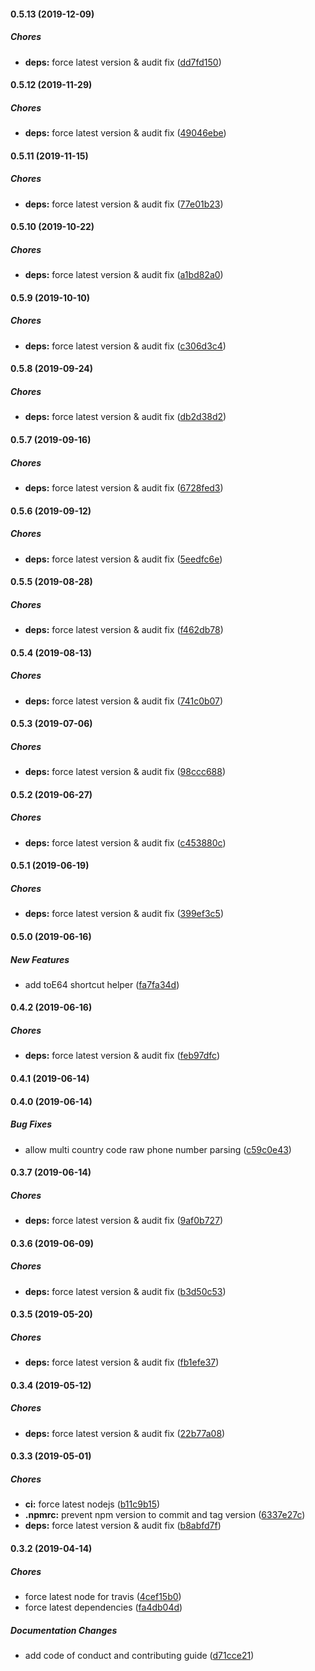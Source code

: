 #### 0.5.13 (2019-12-09)

##### Chores

* **deps:**  force latest version & audit fix ([dd7fd150](https://github.com/lykmapipo/phone/commit/dd7fd150b805163dcf623b77fb4a08d4b3156121))

#### 0.5.12 (2019-11-29)

##### Chores

* **deps:**  force latest version & audit fix ([49046ebe](https://github.com/lykmapipo/phone/commit/49046ebe11aa6f8083594e6d8c4ea64069058dfe))

#### 0.5.11 (2019-11-15)

##### Chores

* **deps:**  force latest version & audit fix ([77e01b23](https://github.com/lykmapipo/phone/commit/77e01b2341aa8633e81e207569fe1951c5637ceb))

#### 0.5.10 (2019-10-22)

##### Chores

* **deps:**  force latest version & audit fix ([a1bd82a0](https://github.com/lykmapipo/phone/commit/a1bd82a0f549055d970f6f415d1db69292e3955e))

#### 0.5.9 (2019-10-10)

##### Chores

* **deps:**  force latest version & audit fix ([c306d3c4](https://github.com/lykmapipo/phone/commit/c306d3c464df431bf4ae248d1eace15fe732bcce))

#### 0.5.8 (2019-09-24)

##### Chores

* **deps:**  force latest version & audit fix ([db2d38d2](https://github.com/lykmapipo/phone/commit/db2d38d2cb50dcdae8a12375d3a64a255dd2b1fe))

#### 0.5.7 (2019-09-16)

##### Chores

* **deps:**  force latest version & audit fix ([6728fed3](https://github.com/lykmapipo/phone/commit/6728fed3e6cf7760fec780dc7824a09cae6047fe))

#### 0.5.6 (2019-09-12)

##### Chores

* **deps:**  force latest version & audit fix ([5eedfc6e](https://github.com/lykmapipo/phone/commit/5eedfc6ec83164c8f4016697468d6a0265a0db40))

#### 0.5.5 (2019-08-28)

##### Chores

* **deps:**  force latest version & audit fix ([f462db78](https://github.com/lykmapipo/phone/commit/f462db780b69ccf486cf128054f39159aa09e5c3))

#### 0.5.4 (2019-08-13)

##### Chores

* **deps:**  force latest version & audit fix ([741c0b07](https://github.com/lykmapipo/phone/commit/741c0b0743cb3bc929befca85f64048260936b21))

#### 0.5.3 (2019-07-06)

##### Chores

* **deps:**  force latest version & audit fix ([98ccc688](https://github.com/lykmapipo/phone/commit/98ccc688c3fc5ecb2c4197c73be9fa5f56059731))

#### 0.5.2 (2019-06-27)

##### Chores

* **deps:**  force latest version & audit fix ([c453880c](https://github.com/lykmapipo/phone/commit/c453880c866c3b8823ba52621a91ef509afc9def))

#### 0.5.1 (2019-06-19)

##### Chores

* **deps:**  force latest version & audit fix ([399ef3c5](https://github.com/lykmapipo/phone/commit/399ef3c5f251be23fecd58773c9f5817e37ca97b))

#### 0.5.0 (2019-06-16)

##### New Features

*  add toE64 shortcut helper ([fa7fa34d](https://github.com/lykmapipo/phone/commit/fa7fa34dd92bcfa71da28062dd2e3c9d535022b4))

#### 0.4.2 (2019-06-16)

##### Chores

* **deps:**  force latest version & audit fix ([feb97dfc](https://github.com/lykmapipo/phone/commit/feb97dfc71127ab02ef6aea5da7839b4739d957b))

#### 0.4.1 (2019-06-14)

#### 0.4.0 (2019-06-14)

##### Bug Fixes

*  allow multi country code raw phone number parsing ([c59c0e43](https://github.com/lykmapipo/phone/commit/c59c0e43597c37dacb30391a145a5fd5b01de4b3))

#### 0.3.7 (2019-06-14)

##### Chores

* **deps:**  force latest version & audit fix ([9af0b727](https://github.com/lykmapipo/phone/commit/9af0b72716a3108e14e68fec1dd1d44b783f113c))

#### 0.3.6 (2019-06-09)

##### Chores

* **deps:**  force latest version & audit fix ([b3d50c53](https://github.com/lykmapipo/phone/commit/b3d50c532822d88c8d12a59ef29477cc38ec8d46))

#### 0.3.5 (2019-05-20)

##### Chores

* **deps:**  force latest version & audit fix ([fb1efe37](https://github.com/lykmapipo/phone/commit/fb1efe371561873f2a17837c0402f264a8ccc5d9))

#### 0.3.4 (2019-05-12)

##### Chores

* **deps:**  force latest version & audit fix ([22b77a08](https://github.com/lykmapipo/phone/commit/22b77a08497b1d44c5895a706d8389d1f66fe7c9))

#### 0.3.3 (2019-05-01)

##### Chores

* **ci:**  force latest nodejs ([b11c9b15](https://github.com/lykmapipo/phone/commit/b11c9b153103c2b94c36ec2166839b07de5cda37))
* **.npmrc:**  prevent npm version to commit and tag version ([6337e27c](https://github.com/lykmapipo/phone/commit/6337e27c1c85ef3b345f4207647e601c0b1dc10d))
* **deps:**  force latest version & audit fix ([b8abfd7f](https://github.com/lykmapipo/phone/commit/b8abfd7f948667067045b6f13949d3a0dd2d0a68))

#### 0.3.2 (2019-04-14)

##### Chores

*  force latest node for travis ([4cef15b0](https://github.com/lykmapipo/phone/commit/4cef15b051748e76f7d06677ff6d6f8fdbd890d3))
*  force latest dependencies ([fa4db04d](https://github.com/lykmapipo/phone/commit/fa4db04da7e3dd229cacd62203441a60172b2d0d))

##### Documentation Changes

*  add code of conduct and contributing guide ([d71cce21](https://github.com/lykmapipo/phone/commit/d71cce2143d125c8e8ee8b7f6e4f1ff4fc117f29))

